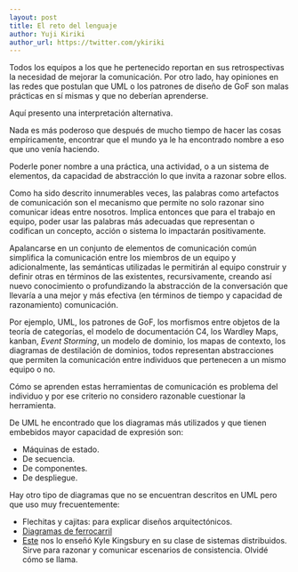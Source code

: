 ```yaml
---
layout: post
title: El reto del lenguaje
author: Yuji Kiriki
author_url: https://twitter.com/ykiriki
---
```


Todos los equipos a los que he pertenecido reportan en sus retrospectivas la necesidad de mejorar la comunicación. Por otro lado, hay opiniones en las redes que postulan que UML o los patrones de diseño de GoF son malas prácticas en sí mismas y que no deberían aprenderse.

Aquí presento una interpretación alternativa.

Nada es más poderoso que después de mucho tiempo de hacer las cosas empíricamente, encontrar que el mundo ya le ha encontrado nombre a eso que uno venía haciendo.

Poderle poner nombre a una práctica, una actividad, o a un sistema de elementos, da capacidad de abstracción lo que invita a razonar sobre ellos.

Como ha sido descrito innumerables veces, las palabras como artefactos de comunicación son el mecanismo que permite no solo razonar sino comunicar ideas entre nosotros. Implica entonces que para el trabajo en equipo, poder usar las palabras más adecuadas que representan o codifican un concepto, acción o sistema lo impactarán positivamente.

Apalancarse en un conjunto de elementos de comunicación común simplifica la comunicación entre los miembros de un equipo y adicionalmente, las semánticas utilizadas le permitirán al equipo construir y definir otras en términos de las existentes, recursivamente, creando así nuevo conocimiento o profundizando la abstracción de la conversación que llevaría a una mejor y más efectiva (en términos de tiempo y capacidad de razonamiento) comunicación.

Por ejemplo, UML, los patrones de GoF, los morfismos entre objetos de la teoría de categorías, el modelo de documentación C4, los Wardley Maps, kanban, _Event Storming_, un modelo de dominio, los mapas de contexto, los diagramas de destilación de dominios, todos representan abstracciones que permiten la comunicación entre individuos que pertenecen a un mismo equipo o no.

Cómo se aprenden estas herramientas de comunicación es problema del individuo y por ese criterio no considero razonable cuestionar la herramienta.

De UML he encontrado que los diagramas más utilizados y que tienen embebidos mayor capacidad de expresión son:

- Máquinas de estado.
- De secuencia.
- De componentes.
- De despliegue.

Hay otro tipo de diagramas que no se encuentran descritos en UML pero que uso muy frecuentemente:

- Flechitas y cajitas: para explicar diseños arquitectónicos.
- [Diagramas de ferrocarril](https://en.wikipedia.org/wiki/Syntax_diagram)
- [Este](https://www.researchgate.net/profile/Ricardo_Galli/publication/2320676/figure/fig4/AS:669396179632164@1536607894878/Causal-consistency-executions.png) nos lo enseñó Kyle Kingsbury en su clase de sistemas distribuidos. Sirve para razonar y comunicar escenarios de consistencia. Olvidé cómo se llama.
